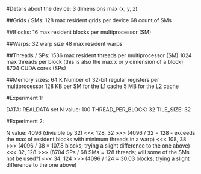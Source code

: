 #Details about the device:
3 dimensions max (x, y, z)

##Grids / SMs:
128 max resident grids per device
68 count of SMs

##Blocks:
16 max resident blocks per multiprocessor (SM)

##Warps:
32 warp size
48 max resident warps

##Threads / SPs:
1536 max resident threads per multiprocessor (SM)
1024 max threads per block (this is also the max x or y dimension of a block)
8704 CUDA cores (SPs)

##Memory sizes:
64 K Number of 32-bit regular registers per multiprocessor
128 KB per SM for the L1 cache
5 MB for the L2 cache


#Experiment 1:

DATA: REALDATA set
N value: 100
THREAD_PER_BLOCK: 32
TILE_SIZE: 32


#Experiment 2:

N value: 4096 (divisible by 32)
<<< 128, 32 >>> (4096 / 32 = 128 - exceeds the max of resident blocks with minimum threads in a warp)
<<< 108, 38 >>> (4096 / 38 = 107.8 blocks; trying a slight difference to the one above)
<<< 32, 128 >>> (8704 SPs / 68 SMs = 128 threads; will some of the SMs not be used?)
<<< 34, 124 >>> (4096 / 124 = 30.03 blocks; trying a slight difference to the one above)

